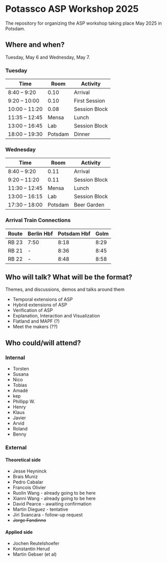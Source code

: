 # Potassco ASP Workshop 2025

The repository for organizing the ASP workshop taking place May 2025 in Potsdam.

## Where and when?

Tuesday, May 6 and Wednesday, May 7.

### Tuesday

| Time | Room | Activity |
| -- | -- | -- |
| 8:40 – 9:20 | 0.10 | Arrival |
| 9:20 – 10:00 | 0.10 | First Session |
| 10:00 – 11:20 | 0.08 | Session Block |
| 11:35 – 12:45 | Mensa | Lunch |
| 13:00 – 16:45 | Lab | Session Block |
| 18:00 – 19:30 | Potsdam | Dinner |

### Wednesday

| Time | Room | Activity |
| -- | -- | -- |
| 8:40 – 9:20 | 0.11 | Arrival |
| 9:20 – 11:20 | 0.11 | Session Block |
| 11:30 – 12:45 | Mensa | Lunch |
| 13:00 – 16:15 | Lab | Session Block |
| 17:30 – 18:00 | Potsdam | Beer Garden |

### Arrival Train Connections

| Route | Berlin Hbf | Potsdam Hbf | Golm |
| -- | -- | -- | -- |
| RB 23 | 7:50 | 8:18 | 8:29 |
| RB 21 | - | 8:36 | 8:45 |
| RB 22 | - | 8:48 | 8:58 |

## Who will talk? What will be the format?

Themes, and discussions, demos and talks around them

- Temporal extensions of ASP
- Hybrid extensions of ASP
- Verification of ASP
- Explanation, Interaction and Visualization
- Flatland and MAPF (?)
- Meet the makers (??)

## Who could/will attend?

### Internal
* Torsten
* Susana
* Nico
* Tobias
* Amadé
* kep
* Phillipp W.
* Henry
* Klaus
* Javier
* Arvid
* Roland
* Benny

### External
#### Theoretical side
* Jesse Heyninck
* Brais Muniz
* Pedro Cabalar
* Francois Olivier
* Ruolin Wang - already going to be here
* Xianni Wang - already going to be here
* David Pearce - awaiting confirmation
* Martin Dieguez - tentative
* Jiri Svancara - follow-up request
* ~~Jorge Fandinno~~

#### Applied side
* Jochen Reutelshoefer
* Konstantin Herud
* Martin Gebser (et al)
